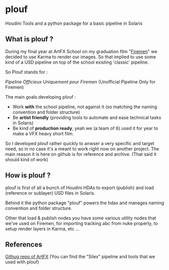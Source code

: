 # plouf
Houdini Tools and a python package for a basic pipeline in Solaris

## What is plouf ?
During my final year at ArtFX School on my graduation film "[Firemen](https://www.instagram.com/firemen_shortfilm/)" we decided to use Karma to render our images. So that implied to use some kind of a USD pipeline on top of the school existing 'classic' pipeline.

So Plouf stands for : 

*Pipeline Officieux Uniquement pour Firemen* (Unofficial Pipeline Only for Firemen)

The main goals developing plouf : 
- Work **with** the school pipeline, not against it (so matching the naming convention and folder structure)
- Be **artist friendly** (providing tools to automate and ease technical tasks in Solaris)
- Be kind of **production ready**, yeah we (a team of 6) used it for year to make a VFX heavy short film.

So I developed plouf rather quickly to anwser a very specific and target need, so in no case it's a meant to work right now on another project. 
The main reason it is here on github is for reference and archive. 
(That said it should kind of work)

## How is plouf ?
plouf is first of all a bunch of Houdini HDAs to export (publish) and load (reference or sublayer) USD files in Solaris. 

Behind it the python package "plouf" powers the hdas and manages naming convention and folder structure.

Other that load & publish nodes you have some various utility nodes that we've used on Firemen, for importing tracking abc from nuke properly, to setup render layers in Karma, etc ...

## References
[Githug repo of ArtFX](https://github.com/ArtFXDev) (You can find the "Silex" pipeline and tools that we used with plouf)
